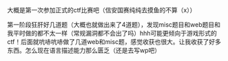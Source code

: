 大概是第一次参加正式的ctf比赛吧（信安国赛纯纯去摸鱼的不算（x））

第一阶段狂肝好几道题（大概也就做出来了4道题），发现misc题目和web题目和我平时做的都不太一样（常规漏洞都不会出了吗）hhh可能更倾向于游戏形式的ctf！后面就吭哧吭哧做了几道web和misc题，感觉收获也很大。让我收获了好多东西。怎么现在语言描述能力那么匮乏（还是去写wp吧）